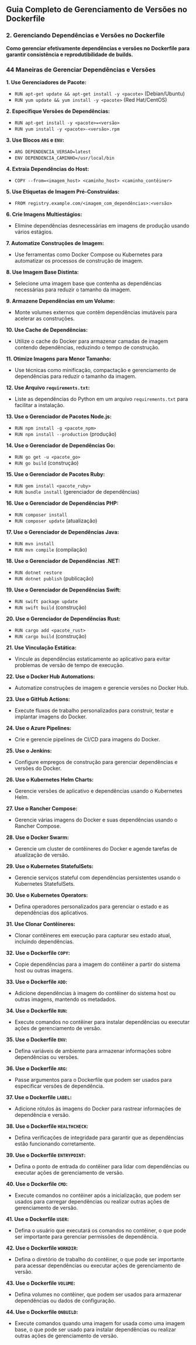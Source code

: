 ## Guia Completo de Gerenciamento de Versões no Dockerfile

### 2. Gerenciando Dependências e Versões no Dockerfile

**Como gerenciar efetivamente dependências e versões no Dockerfile para garantir consistência e reprodutibilidade de builds.**

### 44 Maneiras de Gerenciar Dependências e Versões

**1. Use Gerenciadores de Pacote:**
- `RUN apt-get update && apt-get install -y <pacote>` (Debian/Ubuntu)
- `RUN yum update && yum install -y <pacote>` (Red Hat/CentOS)

**2. Especifique Versões de Dependências:**
- `RUN apt-get install -y <pacote>=<versão>`
- `RUN yum install -y <pacote>-<versão>.rpm`

**3. Use Blocos `ARG` e `ENV`:**
- `ARG DEPENDENCIA_VERSAO=latest`
- `ENV DEPENDENCIA_CAMINHO=/usr/local/bin`

**4. Extraia Dependências do Host:**
- `COPY --from=<imagem_host> <caminho_host> <caminho_contêiner>`

**5. Use Etiquetas de Imagem Pré-Construídas:**
- `FROM registry.example.com/<imagem_com_dependências>:<versão>`

**6. Crie Imagens Multiestágios:**
- Elimine dependências desnecessárias em imagens de produção usando vários estágios.

**7. Automatize Construções de Imagem:**
- Use ferramentas como Docker Compose ou Kubernetes para automatizar os processos de construção de imagem.

**8. Use Imagem Base Distinta:**
- Selecione uma imagem base que contenha as dependências necessárias para reduzir o tamanho da imagem.

**9. Armazene Dependências em um Volume:**
- Monte volumes externos que contêm dependências imutáveis para acelerar as construções.

**10. Use Cache de Dependências:**
- Utilize o cache do Docker para armazenar camadas de imagem contendo dependências, reduzindo o tempo de construção.

**11. Otimize Imagens para Menor Tamanho:**
- Use técnicas como minificação, compactação e gerenciamento de dependências para reduzir o tamanho da imagem.

**12. Use Arquivo `requirements.txt`:**
- Liste as dependências do Python em um arquivo `requirements.txt` para facilitar a instalação.

**13. Use o Gerenciador de Pacotes Node.js:**
- `RUN npm install -g <pacote_npm>`
- `RUN npm install --production` (produção)

**14. Use o Gerenciador de Dependências Go:**
- `RUN go get -u <pacote_go>`
- `RUN go build` (construção)

**15. Use o Gerenciador de Pacotes Ruby:**
- `RUN gem install <pacote_ruby>`
- `RUN bundle install` (gerenciador de dependências)

**16. Use o Gerenciador de Dependências PHP:**
- `RUN composer install`
- `RUN composer update` (atualização)

**17. Use o Gerenciador de Dependências Java:**
- `RUN mvn install`
- `RUN mvn compile` (compilação)

**18. Use o Gerenciador de Dependências .NET:**
- `RUN dotnet restore`
- `RUN dotnet publish` (publicação)

**19. Use o Gerenciador de Dependências Swift:**
- `RUN swift package update`
- `RUN swift build` (construção)

**20. Use o Gerenciador de Dependências Rust:**
- `RUN cargo add <pacote_rust>`
- `RUN cargo build` (construção)

**21. Use Vinculação Estática:**
- Vincule as dependências estaticamente ao aplicativo para evitar problemas de versão de tempo de execução.

**22. Use o Docker Hub Automations:**
- Automatize construções de imagem e gerencie versões no Docker Hub.

**23. Use o GitHub Actions:**
- Execute fluxos de trabalho personalizados para construir, testar e implantar imagens do Docker.

**24. Use o Azure Pipelines:**
- Crie e gerencie pipelines de CI/CD para imagens do Docker.

**25. Use o Jenkins:**
- Configure empregos de construção para gerenciar dependências e versões do Docker.

**26. Use o Kubernetes Helm Charts:**
- Gerencie versões de aplicativo e dependências usando o Kubernetes Helm.

**27. Use o Rancher Compose:**
- Gerencie várias imagens do Docker e suas dependências usando o Rancher Compose.

**28. Use o Docker Swarm:**
- Gerencie um cluster de contêineres do Docker e agende tarefas de atualização de versão.

**29. Use o Kubernetes StatefulSets:**
- Gerencie serviços stateful com dependências persistentes usando o Kubernetes StatefulSets.

**30. Use o Kubernetes Operators:**
- Defina operadores personalizados para gerenciar o estado e as dependências dos aplicativos.

**31. Use Clonar Contêineres:**
- Clonar contêineres em execução para capturar seu estado atual, incluindo dependências.

**32. Use o Dockerfile `COPY`:**
- Copie dependências para a imagem do contêiner a partir do sistema host ou outras imagens.

**33. Use o Dockerfile `ADD`:**
- Adicione dependências à imagem do contêiner do sistema host ou outras imagens, mantendo os metadados.

**34. Use o Dockerfile `RUN`:**
- Execute comandos no contêiner para instalar dependências ou executar ações de gerenciamento de versão.

**35. Use o Dockerfile `ENV`:**
- Defina variáveis de ambiente para armazenar informações sobre dependências ou versões.

**36. Use o Dockerfile `ARG`:**
- Passe argumentos para o Dockerfile que podem ser usados para especificar versões de dependência.

**37. Use o Dockerfile `LABEL`:**
- Adicione rótulos às imagens do Docker para rastrear informações de dependência e versão.

**38. Use o Dockerfile `HEALTHCHECK`:**
- Defina verificações de integridade para garantir que as dependências estão funcionando corretamente.

**39. Use o Dockerfile `ENTRYPOINT`:**
- Defina o ponto de entrada do contêiner para lidar com dependências ou executar ações de gerenciamento de versão.

**40. Use o Dockerfile `CMD`:**
- Execute comandos no contêiner após a inicialização, que podem ser usados para carregar dependências ou realizar outras ações de gerenciamento de versão.

**41. Use o Dockerfile `USER`:**
- Defina o usuário que executará os comandos no contêiner, o que pode ser importante para gerenciar permissões de dependência.

**42. Use o Dockerfile `WORKDIR`:**
- Defina o diretório de trabalho do contêiner, o que pode ser importante para acessar dependências ou executar ações de gerenciamento de versão.

**43. Use o Dockerfile `VOLUME`:**
- Defina volumes no contêiner, que podem ser usados para armazenar dependências ou dados de configuração.

**44. Use o Dockerfile `ONBUILD`:**
- Execute comandos quando uma imagem for usada como uma imagem base, o que pode ser usado para instalar dependências ou realizar outras ações de gerenciamento de versão.